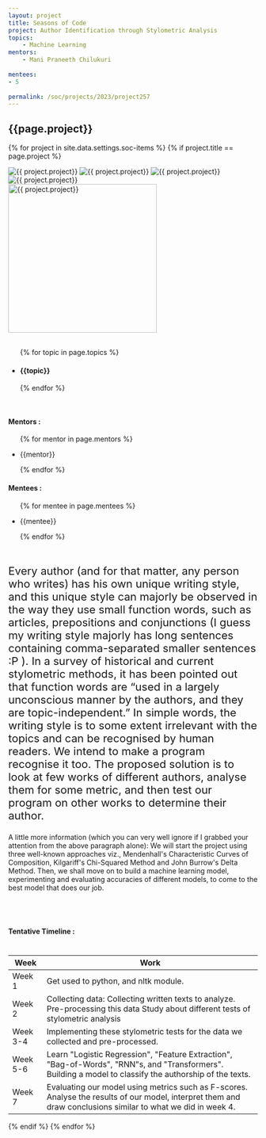 ```yaml
---
layout: project
title: Seasons of Code
project: Author Identification through Stylometric Analysis
topics:
    - Machine Learning
mentors:
    - Mani Praneeth Chilukuri 
    
mentees:
- 5
    
permalink: /soc/projects/2023/project257
---
```


<h2 class="display1 m-3 p-3 text-center project-title">{{page.project}}</h2>

{% for project in site.data.settings.soc-items %}
{% if project.title == page.project %}

<div class ="img-soc d-block"> 
    <img src="{{ site.baseurl }}/{{ project.image }}" alt="{{ project.project}}" class="image-1">
    <img src="{{ site.baseurl }}/{{ project.image }}" alt="{{ project.project}}" class="image-2">
    <img src="{{ site.baseurl }}/{{ project.image }}" alt="{{ project.project}}" class="image-3">
    <img src="{{ site.baseurl }}/{{ project.image }}" alt="{{ project.project}}" class="image-4">
</div>
<div class = "mobile-img-soc">
  <img src="{{ site.baseurl }}/{{ project.image }}"  width = "300" height="300" alt="{{ project.project}}" class="border rounded">
  </div>
<div >
    <br>
    <ul>
        {% for topic in page.topics %}
        <li><h4 class="text-primary text-center topics">{{topic}}</h4></li>
        {% endfor %}
    </ul>
    <br>
    <h4 class="display3  ">Mentors :</h4> 
    <ul>
        {% for mentor in page.mentors %}
        <li><p class="lead">{{mentor}}</p></li>
        {% endfor %}
    </ul>
    <h4 class="display3  ">Mentees :</h4> 
    <ul>
        {% for mentee in page.mentees %}
        <li><p class="lead">{{mentee}}</p></li>
        {% endfor %}
    </ul>
</div>
<div >
    <p class="display3 project-desc" style = "font-size:22px;" >
        <br>
   Every author (and for that matter, any person who writes) has his own unique writing style, and this unique style can majorly be observed in the way they use small function words, such as articles, prepositions and conjunctions (I guess my writing style majorly has long sentences containing comma-separated smaller sentences :P ). In a survey of historical and current stylometric methods, it has been pointed out that function words are “used in a largely unconscious manner by the authors, and they are topic-independent.” In simple words, the writing style is to some extent irrelevant with the topics and can be recognised by human readers. We intend to make a program recognise it too. The proposed solution is to look at few works of different authors, analyse them for some metric, and then test our program on other works to determine their author.<br>

A little more information (which you can very well ignore if I grabbed your attention from the above paragraph alone):
We will start the project using three well-known approaches viz., Mendenhall's Characteristic Curves of Composition, Kilgariff's Chi-Squared Method and John Burrow's Delta Method. Then, we shall move on to build a machine learning model, experimenting and evaluating accuracies of different models, to come to the best model that does our job.<br>
</p>
</div>
<br>
<div class = "d-flex flex-wrap">
<div>
    <h4 class="display3" style="margin:40px 0px 40px 0px;">Tentative Timeline :</h4>
    <table class="table table-striped w-100">
    <thead>
        <tr>
        <th>Week</th>
        <th>Work</th>
        </tr>
    </thead>
    <tbody>
    <tr>
      <td>Week 1</td>
      <td>Get used to python, and nltk module. </td>
    </tr>
    <tr>
      <td>Week 2</td>
      <td>Collecting data: Collecting written texts to analyze.
Pre-processing this data
Study about different tests of stylometric analysis</td>
    </tr>
    <tr>
      <td>Week 3-4</td>
      <td>Implementing these stylometric tests for the data we collected and pre-processed.</td>
    </tr>
    <tr>
      <td>Week 5-6</td>
      <td>Learn "Logistic Regression", "Feature Extraction", "Bag-of-Words", "RNN"s, and "Transformers".
Building a model to classify the authorship of the texts.</td>
    </tr>
    <tr>
    <td>Week 7</td>
      <td>Evaluating our model using metrics such as F-scores.
Analyse the results of our model, interpret them and draw conclusions similar to what we did in week 4.</td>
    </tr>
    </tbody>
    </table>
</div>
</div>
{% endif %}
{% endfor %}
